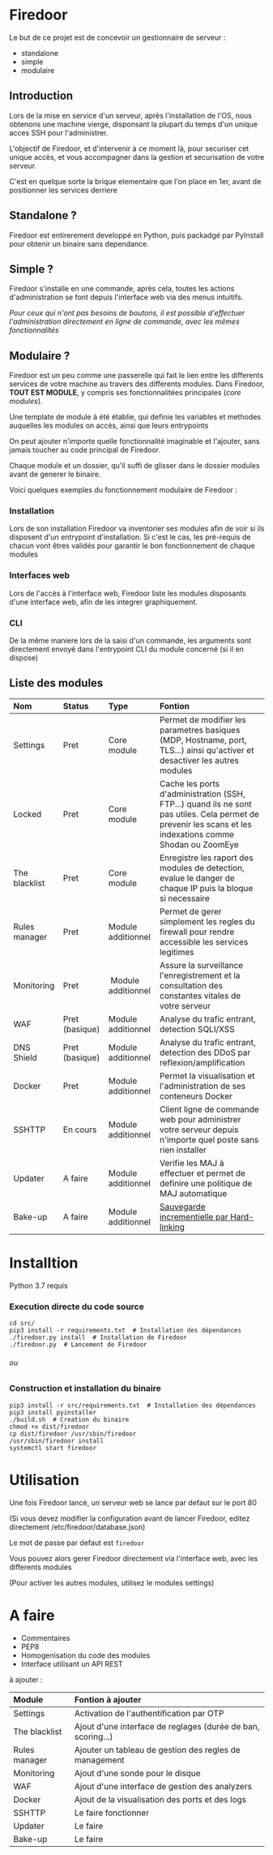 # Firedoor

Le but de ce projet est de concevoir un gestionnaire de serveur : 

* standalone
* simple
* modulaire

## Introduction

Lors de la mise en service d'un serveur, après l'installation de l'OS, nous obtenons une machine vierge, disponsant la plupart du temps d'un unique acces SSH pour l'administrer.

L'objectif de Firedoor, et d'intervenir à ce moment là, pour securiser cet unique accès, et vous accompagner dans la gestion et securisation de votre serveur.

C'est en quelque sorte la brique elementaire que l'on place en 1er, avant de positionner les services derriere

## Standalone ?

Firedoor est entirerement developpé en Python, puis packadgé par PyInstall pour obtenir un binaire sans dependance.

## Simple ?

Firedoor s'installe en une commande, après cela, toutes les actions d'administration se font depuis l'interface web via des menus intuitifs.

*Pour ceux qui n'ont pas besoins de boutons, il est possible d'effectuer l'administration directement en ligne de commande, avec les mêmes fonctionnalités*

## Modulaire ?

Firedoor est un peu comme une passerelle qui fait le lien entre les differents services de votre machine au travers des differents modules.
Dans Firedoor, **TOUT EST MODULE**, y compris ses fonctionnalitées principales (*core modules*).

Une template de module à été établie, qui definie les variables et methodes auquelles les modules on accès, ainsi que leurs entrypoints

On peut ajouter n'importe quelle fonctionnalité imaginable et l'ajouter, sans jamais toucher au code principal de Firedoor.

Chaque module et un dossier, qu'il suffi de glisser dans le dossier modules avant de generer le binaire.


Voici quelques exemples du fonctionnement modulaire de Firedoor :

### Installation

Lors de son installation Firedoor va inventorier ses modules afin de voir si ils disposent d'un entrypoint d'installation.
Si c'est le cas, les pré-requis de chacun vont êtres validés pour garantir le bon fonctionnement de chaque modules

### Interfaces web

Lors de l'accès à l'interface web, Firedoor liste les modules disposants d'une interface web, afin de les integrer graphiquement.

### CLI

De la même maniere lors de la saisi d'un commande, les arguments sont directement envoyé dans l'entrypoint CLI du module concerné (si il en dispose)

## Liste des modules

| Nom           | Status    | Type               |  Fontion                      |
| :------------ | :-------- | :----------------- | :---------------------------- |
| Settings      | Pret      | Core module        | Permet de modifier les parametres basiques (MDP, Hostname, port, TLS...) ainsi qu'activer et desactiver les autres modules |
| Locked        | Pret      | Core module | Cache les ports d'administration (SSH, FTP...) quand ils ne sont pas utiles. Cela permet de prevenir les scans et les indexations comme Shodan ou ZoomEye |
| The blacklist | Pret      | Core module        | Enregistre les raport des modules de detection, evalue le danger de chaque IP puis la bloque si necessaire |
| Rules manager | Pret      | Module additionnel | Permet de gerer simplement les regles du firewall pour rendre accessible les services legitimes |
| Monitoring    | Pret      | Module additionnel | Assure la surveillance l'enregistrement et la consultation des constantes vitales de votre serveur |
| WAF           | Pret (basique) | Module additionnel | Analyse du trafic entrant, detection SQLI/XSS |
| DNS Shield    | Pret (basique) | Module additionnel | Analyse du trafic entrant, detection des DDoS par reflexion/amplification |
| Docker        | Pret      | Module additionnel | Permet la visualisation et l'administration de ses conteneurs Docker |
| SSHTTP        | En cours  | Module additionnel | Client ligne de commande web pour administrer votre serveur depuis n'importe quel poste sans rien installer |
| Updater       | A faire   | Module additionnel | Verifie les MAJ à effectuer et permet de definire une politique de MAJ automatique |
| Bake-up       | A faire   | Module additionnel | [Sauvegarde incrementielle par Hard-linking](https://github.com/H4ckd4ddy/Bake-up) |


# Installtion

Python 3.7 requis

### Execution directe du code source

```
cd src/
pip3 install -r requirements.txt  # Installation des dépendances
./firedoor.py install  # Installation de Firedoor
./firedoor.py  # Lancement de Firedoor
```

###### ou

### Construction et installation du binaire

```
pip3 install -r src/requirements.txt  # Installation des dépendances
pip3 install pyinstaller
./build.sh  # Creation du binaire
chmod +x dist/firedoor
cp dist/firedoor /usr/sbin/firedoor
/usr/sbin/firedoor install
systemctl start firedoor
```

# Utilisation

Une fois Firedoor lancé, un serveur web se lance par defaut sur le port 80

(Si vous devez modifier la configuration avant de lancer Firedoor, editez directement /etc/firedoor/database.json)

Le mot de passe par defaut est ```firedoor```

Vous pouvez alors gerer Firedoor directement via l'interface web, avec les differents modules

(Pour activer les autres modules, utilisez le modules settings)


# A faire

* Commentaires
* PEP8
* Homogenisation du code des modules
* Interface utilisant un API REST


à ajouter :

| Module        |  Fontion à ajouter                                           |
| :------------ | :----------------------------------------------------------- |
| Settings      | Activation de l'authentification par OTP                     |
| The blacklist | Ajout d'une interface de reglages (durée de ban, scoring...) |
| Rules manager | Ajouter un tableau de gestion des regles de management       |
| Monitoring    | Ajout d'une sonde pour le disque                             |
| WAF           | Ajout d'une interface de gestion des analyzers               |
| Docker        | Ajout de la visualisation des ports et des logs              |
| SSHTTP        | Le faire fonctionner                                         |
| Updater       | Le faire                                                     |
| Bake-up       | Le faire                                                     |
